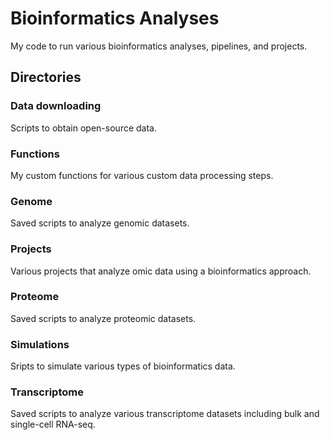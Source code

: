 # Bioinformatics Analyses
My code to run various bioinformatics analyses, pipelines, and projects.

## Directories
### Data downloading
Scripts to obtain open-source data.

### Functions
My custom functions for various custom data processing steps.

### Genome
Saved scripts to analyze genomic datasets.

### Projects
Various projects that analyze omic data using a bioinformatics approach.

### Proteome
Saved scripts to analyze proteomic datasets.

### Simulations
Sripts to simulate various types of bioinformatics data.

### Transcriptome
Saved scripts to analyze various transcriptome datasets including bulk and single-cell RNA-seq.
